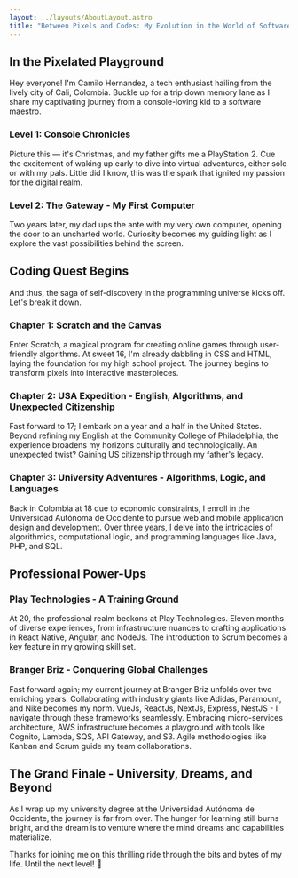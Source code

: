 ```yaml
---
layout: ../layouts/AboutLayout.astro
title: "Between Pixels and Codes: My Evolution in the World of Software Development"
---
```


## **In the Pixelated Playground**

Hey everyone! I'm Camilo Hernandez, a tech enthusiast hailing from the lively city of Cali, Colombia. Buckle up for a trip down memory lane as I share my captivating journey from a console-loving kid to a software maestro.

### **Level 1: Console Chronicles**

Picture this — it's Christmas, and my father gifts me a PlayStation 2. Cue the excitement of waking up early to dive into virtual adventures, either solo or with my pals. Little did I know, this was the spark that ignited my passion for the digital realm.

### **Level 2: The Gateway - My First Computer**

Two years later, my dad ups the ante with my very own computer, opening the door to an uncharted world. Curiosity becomes my guiding light as I explore the vast possibilities behind the screen.

## **Coding Quest Begins**

And thus, the saga of self-discovery in the programming universe kicks off. Let's break it down.

### **Chapter 1: Scratch and the Canvas**

Enter Scratch, a magical program for creating online games through user-friendly algorithms. At sweet 16, I'm already dabbling in CSS and HTML, laying the foundation for my high school project. The journey begins to transform pixels into interactive masterpieces.

### **Chapter 2: USA Expedition - English, Algorithms, and Unexpected Citizenship**

Fast forward to 17; I embark on a year and a half in the United States. Beyond refining my English at the Community College of Philadelphia, the experience broadens my horizons culturally and technologically. An unexpected twist? Gaining US citizenship through my father's legacy.

### **Chapter 3: University Adventures - Algorithms, Logic, and Languages**

Back in Colombia at 18 due to economic constraints, I enroll in the Universidad Autónoma de Occidente to pursue web and mobile application design and development. Over three years, I delve into the intricacies of algorithmics, computational logic, and programming languages like Java, PHP, and SQL.

## **Professional Power-Ups**

### **Play Technologies - A Training Ground**

At 20, the professional realm beckons at Play Technologies. Eleven months of diverse experiences, from infrastructure nuances to crafting applications in React Native, Angular, and NodeJs. The introduction to Scrum becomes a key feature in my growing skill set.

### **Branger Briz - Conquering Global Challenges**

Fast forward again; my current journey at Branger Briz unfolds over two enriching years. Collaborating with industry giants like Adidas, Paramount, and Nike becomes my norm. VueJs, ReactJs, NextJs, Express, NestJS - I navigate through these frameworks seamlessly. Embracing micro-services architecture, AWS infrastructure becomes a playground with tools like Cognito, Lambda, SQS, API Gateway, and S3. Agile methodologies like Kanban and Scrum guide my team collaborations.

## **The Grand Finale - University, Dreams, and Beyond**

As I wrap up my university degree at the Universidad Autónoma de Occidente, the journey is far from over. The hunger for learning still burns bright, and the dream is to venture where the mind dreams and capabilities materialize.

Thanks for joining me on this thrilling ride through the bits and bytes of my life. Until the next level! 🚀
